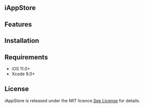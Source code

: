 ## iAppStore

## Features

## Installation

## Requirements

- iOS 11.0+
- Xcode 9.0+

## License
iAppStore is released under the MIT licence.[See License](https://github.com/MrCieong/iAppStore/blob/master/LICENSE) for details.

